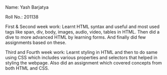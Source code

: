 Name: Yash  Barjatya

Roll No.: 201138

First & Second week work:    Learnt HTML syntax and useful and most used tags like span, div, body, images, audio, video, tables in HTML.
                                Then did a dive to more advanced HTML by learning  forms. And finally did few assignments based on these.

Third and Fourth week work:  Learnt styling in HTML and then to do same using CSS which includes various properties and selectors that
                                helped in styling the webpage. Also did an assignment which covered concepts from both HTML and CSS.
